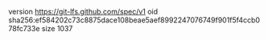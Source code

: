 version https://git-lfs.github.com/spec/v1
oid sha256:ef584202c73c8875dace108beae5aef8992247076749f901f5f4ccb078fc733e
size 1037
